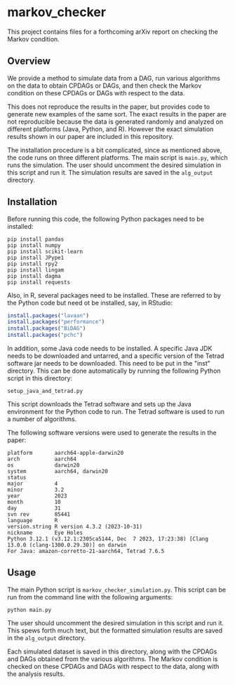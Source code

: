 # markov_checker

This project contains files for a forthcoming arXiv report on checking the Markov condition.

## Overview

We provide a method to simulate data from a DAG, run various algorithms on the data to obtain CPDAGs or DAGs, and then check the Markov condition on these CPDAGs or DAGs with respect to the data.

This does not reproduce the results in the paper, but provides code to generate new examples of the same sort. The exact results in the paper are not reproducible because the data is generated randomly and analyzed on different platforms (Java, Python, and R). However the exact simulation results shown in our paper are included in this repository.

The installation procedure is a bit complicated, since as mentioned above, the code runs on three different platforms. The main script is `main.py`, which runs the simulation. The user should uncomment the desired simulation in this script and run it. The simulation results are saved in the `alg_output` directory.

## Installation

Before running this code, the following Python packages need to be installed:

```
pip install pandas
pip install numpy
pip install scikit-learn
pip install JPype1
pip install rpy2
pip install lingam
pip install dagma
pip install requests
```

Also, in R, several packages need to be installed. These are referred to by the Python code but need ot be installed, say, in RStudio:

```R
install.packages("lavaan")
install.packages("performance")
install.packages("BiDAG")
install.packages("pchc")
```

In addition, some Java code needs to be installed. A specific Java JDK needs to be downloaded and untarred, and a specific version of the Tetrad software jar needs to be downloaded. This need to be put in the "inst" directory. This can be done automatically by running the following Python script in this directory:

```
setup_java_and_tetrad.py
```

This script downloads the Tetrad software and sets up the Java environment for the Python code to run. The Tetrad software is used to run a number of algorithms.

The following software versions were used to generate the results in the paper:

```
platform       aarch64-apple-darwin20      
arch           aarch64                     
os             darwin20                    
system         aarch64, darwin20           
status                                     
major          4                           
minor          3.2                         
year           2023                        
month          10                          
day            31                          
svn rev        85441                       
language       R                           
version.string R version 4.3.2 (2023-10-31)
nickname       Eye Holes  
Python 3.12.1 (v3.12.1:2305ca5144, Dec  7 2023, 17:23:38) [Clang 13.0.0 (clang-1300.0.29.30)] on darwin
For Java: amazon-corretto-21-aarch64, Tetrad 7.6.5
```

## Usage

The main Python script is `markov_checker_simulation.py`. This script can be run from the command line with the following arguments:

```
python main.py
```

The user should uncomment the desired simulation in this script and run it. This spews forth much text, but the formatted simulation results are saved in the `alg_output` directory.

Each simulated dataset is saved in this directory, along with the CPDAGs and DAGs obtained from the various algorithms. The Markov condition is checked on these CPDAGs and DAGs with respect to the data, along with the analysis results.
